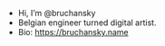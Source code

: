 - Hi, I’m @bruchansky
- Belgian engineer turned digital artist. 
- Bio: https://bruchansky.name



<!---
bruchansky/bruchansky is a ✨ special ✨ repository because its `README.md` (this file) appears on your GitHub profile.
You can click the Preview link to take a look at your changes.
--->

